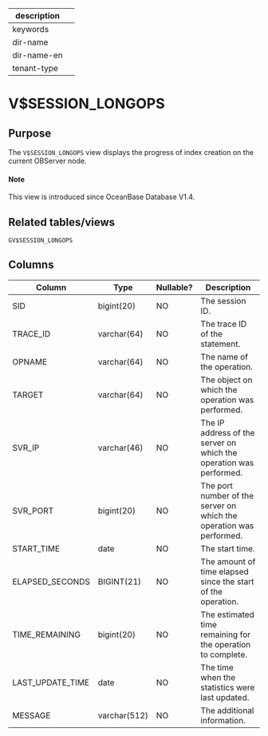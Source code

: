 |description||
|---|---|
|keywords||
|dir-name||
|dir-name-en||
|tenant-type||

# V$SESSION_LONGOPS

## Purpose

The `V$SESSION_LONGOPS` view displays the progress of index creation on the current OBServer node.

<main id="notice" type='explain'>
  <h4>Note</h4>
  <p>This view is introduced since OceanBase Database V1.4. </p>
</main>

## Related tables/views

`GV$SESSION_LONGOPS`

## Columns

| **Column** | **Type** | **Nullable?** | **Description** |
|------------------|---------------|----------------|-----------|
| SID | bigint(20) | NO | The session ID. |
| TRACE_ID | varchar(64) | NO | The trace ID of the statement. |
| OPNAME | varchar(64) | NO | The name of the operation. |
| TARGET | varchar(64) | NO | The object on which the operation was performed. |
| SVR_IP | varchar(46) | NO | The IP address of the server on which the operation was performed. |
| SVR_PORT | bigint(20) | NO | The port number of the server on which the operation was performed. |
| START_TIME | date | NO | The start time. |
| ELAPSED_SECONDS | BIGINT(21) | NO | The amount of time elapsed since the start of the operation. |
| TIME_REMAINING | bigint(20) | NO | The estimated time remaining for the operation to complete. |
| LAST_UPDATE_TIME | date | NO | The time when the statistics were last updated. |
| MESSAGE | varchar(512) | NO | The additional information. |
